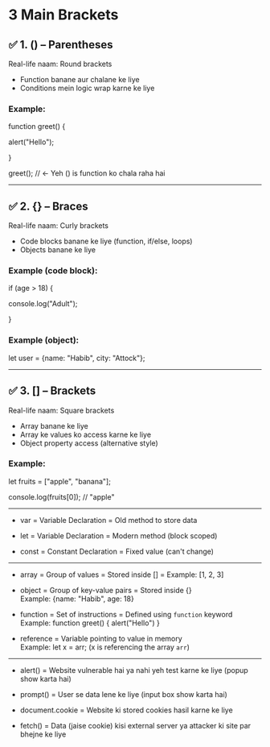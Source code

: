 # 3 Main Brackets
## ✅ 1. () – Parentheses

Real-life naam: Round brackets

- Function banane aur chalane ke liye
- Conditions mein logic wrap karne ke liye

### Example:

function greet() {

  alert("Hello");

}

greet(); // ← Yeh () is function ko chala raha hai

---

## ✅ 2. {} – Braces

Real-life naam: Curly brackets

- Code blocks banane ke liye (function, if/else, loops)
- Objects banane ke liye

### Example (code block):

if (age > 18) {

  console.log("Adult");

}

### Example (object):

let user = {name: "Habib", city: "Attock"};

---

## ✅ 3. [] – Brackets

Real-life naam: Square brackets

- Array banane ke liye
- Array ke values ko access karne ke liye
- Object property access (alternative style)

### Example:

let fruits = ["apple", "banana"];

console.log(fruits[0]); // "apple"

---

- var = Variable Declaration = Old method to store data

- let = Variable Declaration = Modern method (block scoped)

- const = Constant Declaration = Fixed value (can't change)

---

- array = Group of values = Stored inside [] = Example: [1, 2, 3]

- object = Group of key-value pairs = Stored inside {}  
Example: {name: "Habib", age: 18}

- function = Set of instructions = Defined using `function` keyword  
Example: function greet() { alert("Hello") }

- reference = Variable pointing to value in memory  
Example: let x = arr; (x is referencing the array `arr`)

---

- alert() = Website vulnerable hai ya nahi yeh test karne ke liye (popup show karta hai)

- prompt() = User se data lene ke liye (input box show karta hai)

- document.cookie = Website ki stored cookies hasil karne ke liye

- fetch() = Data (jaise cookie) kisi external server ya attacker ki site par bhejne ke liye